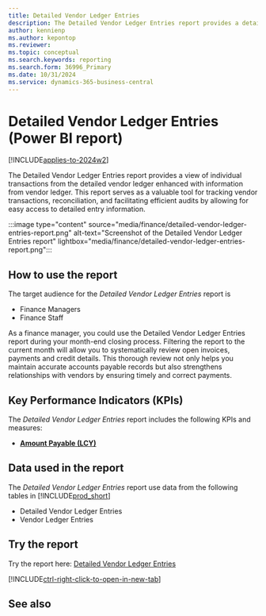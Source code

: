 ```yaml
---
title: Detailed Vendor Ledger Entries
description: The Detailed Vendor Ledger Entries report provides a detailed view of individual transactions from the detailed vendor ledger enhanced with information from vendor ledger entries.
author: kennienp
ms.author: kepontop
ms.reviewer:
ms.topic: conceptual
ms.search.keywords: reporting
ms.search.form: 36996_Primary
ms.date: 10/31/2024
ms.service: dynamics-365-business-central
---
```


# Detailed Vendor Ledger Entries (Power BI report)

[!INCLUDE[applies-to-2024w2](includes/applies-to-2024w2.md)]

The Detailed Vendor Ledger Entries report provides a view of individual transactions from the detailed vendor ledger enhanced with information from vendor ledger. This report serves as a valuable tool for tracking vendor transactions, reconciliation, and facilitating efficient audits by allowing for easy access to detailed entry information.

:::image type="content" source="media/finance/detailed-vendor-ledger-entries-report.png" alt-text="Screenshot of the Detailed Vendor Ledger Entries report" lightbox="media/finance/detailed-vendor-ledger-entries-report.png":::

## How to use the report

The target audience for the *Detailed Vendor Ledger Entries* report is
- Finance Managers
- Finance Staff

As a finance manager, you could use the Detailed Vendor Ledger Entries report during your month-end closing process. Filtering the report to the current month will allow you to systematically review open invoices, payments and credit details. This thorough review not only helps you maintain accurate accounts payable records but also strengthens relationships with vendors by ensuring timely and correct payments. 

## Key Performance Indicators (KPIs)

The *Detailed Vendor Ledger Entries* report includes the following KPIs and measures: 

- [**Amount Payable (LCY)**](finance-powerbi-kpis.md#amount-payable-lcy)

## Data used in the report

The *Detailed Vendor Ledger Entries* report use data from the following tables in [!INCLUDE[prod_short](includes/prod_short.md)]

- Detailed Vendor Ledger Entries
- Vendor Ledger Entries

## Try the report

Try the report here: [Detailed Vendor Ledger Entries](https://businesscentral.dynamics.com?page=36996)

[!INCLUDE[ctrl-right-click-to-open-in-new-tab](includes/ctrl-right-click-to-open-in-new-tab.md)]

## See also